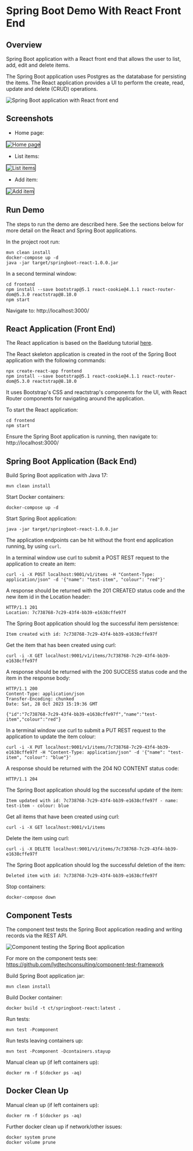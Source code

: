 # Spring Boot Demo With React Front End

## Overview

Spring Boot application with a React front end that allows the user to list, add, edit and delete items.

The Spring Boot application uses Postgres as the datatabase for persisting the items.  The React application provides a UI to perform the create, read, update and delete (CRUD) operations.

![Spring Boot application with React front end](resources/springboot-react.png)

## Screenshots

- Home page:

<img src= "resources/home-screenshot.png" alt="Home page" style="border: 1px solid black;">

- List items:

<img src= "resources/list-screenshot.png" alt="List items" style="border: 1px solid black;">

- Add item:

<img src= "resources/add-screenshot.png" alt="Add item" style="border: 1px solid black;">

## Run Demo

The steps to run the demo are described here.  See the sections below for more detail on the React and Spring Boot applications.

In the project root run:
```
mvn clean install
docker-compose up -d
java -jar target/springboot-react-1.0.0.jar
```

In a second terminal window:
```
cd frontend
npm install --save bootstrap@5.1 react-cookie@4.1.1 react-router-dom@5.3.0 reactstrap@8.10.0
npm start
```

Navigate to: http://localhost:3000/

## React Application (Front End)

The React application is based on the Baeldung tutorial [here](https://www.baeldung.com/spring-boot-react-crud).

The React skeleton application is created in the root of the Spring Boot application with the following commands:

```
npx create-react-app frontend
npm install --save bootstrap@5.1 react-cookie@4.1.1 react-router-dom@5.3.0 reactstrap@8.10.0
```

It uses Bootstrap's CSS and reactstrap's components for the UI, with React Router components for navigating around the application.

To start the React application:

```
cd frontend
npm start
```

Ensure the Spring Boot application is running, then navigate to: http://localhost:3000/

## Spring Boot Application (Back End)

Build Spring Boot application with Java 17:
```
mvn clean install
```

Start Docker containers:
```
docker-compose up -d
```

Start Spring Boot application:
```
java -jar target/springboot-react-1.0.0.jar
```

The application endpoints can be hit without the front end application running, by using `curl`.

In a terminal window use curl to submit a POST REST request to the application to create an item:
```
curl -i -X POST localhost:9001/v1/items -H "Content-Type: application/json" -d '{"name": "test-item", "colour": "red"}'
```

A response should be returned with the 201 CREATED status code and the new item id in the Location header:
```
HTTP/1.1 201 
Location: 7c738768-7c29-43f4-bb39-e1638cffe97f
```

The Spring Boot application should log the successful item persistence:
```
Item created with id: 7c738768-7c29-43f4-bb39-e1638cffe97f
```

Get the item that has been created using curl:
```
curl -i -X GET localhost:9001/v1/items/7c738768-7c29-43f4-bb39-e1638cffe97f
```

A response should be returned with the 200 SUCCESS status code and the item in the response body:
```
HTTP/1.1 200 
Content-Type: application/json
Transfer-Encoding: chunked
Date: Sat, 28 Oct 2023 15:19:36 GMT

{"id":"7c738768-7c29-43f4-bb39-e1638cffe97f","name":"test-item","colour":"red"}
```

In a terminal window use curl to submit a PUT REST request to the application to update the item colour:
```
curl -i -X PUT localhost:9001/v1/items/7c738768-7c29-43f4-bb39-e1638cffe97f -H "Content-Type: application/json" -d '{"name": "test-item", "colour": "blue"}'
```

A response should be returned with the 204 NO CONTENT status code:
```
HTTP/1.1 204 
```

The Spring Boot application should log the successful update of the item:
```
Item updated with id: 7c738768-7c29-43f4-bb39-e1638cffe97f - name: test-item - colour: blue
```

Get all items that have been created using curl:
```
curl -i -X GET localhost:9001/v1/items
```

Delete the item using curl:
```
curl -i -X DELETE localhost:9001/v1/items/7c738768-7c29-43f4-bb39-e1638cffe97f
```

The Spring Boot application should log the successful deletion of the item:
```
Deleted item with id: 7c738768-7c29-43f4-bb39-e1638cffe97f
```

Stop containers:
```
docker-compose down
```

## Component Tests

The component test tests the Spring Boot application reading and writing records via the REST API.

![Component testing the Spring Boot application](resources/springboot-postgres-component-test.png)

For more on the component tests see: https://github.com/lydtechconsulting/component-test-framework

Build Spring Boot application jar:
```
mvn clean install
```

Build Docker container:
```
docker build -t ct/springboot-react:latest .
```

Run tests:
```
mvn test -Pcomponent
```

Run tests leaving containers up:
```
mvn test -Pcomponent -Dcontainers.stayup
```

Manual clean up (if left containers up):
```
docker rm -f $(docker ps -aq)
```

## Docker Clean Up

Manual clean up (if left containers up):
```
docker rm -f $(docker ps -aq)
```

Further docker clean up if network/other issues:
```
docker system prune
docker volume prune
```
